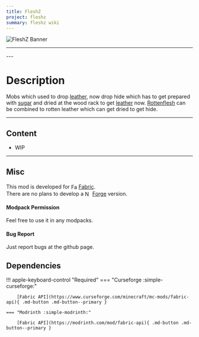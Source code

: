 ```yaml
---
title: FleshZ
project: fleshz
summary: fleshz wiki
---
```

<script src="/wiki/javascripts/data.js"></script>
<script src="/wiki/javascripts/sidebar.js" id="fleshz"></script>

![FleshZ Banner](/wiki/assets/general/banner/fleshzbanner.png)

---
<div id="showcase-gallery" modid="fleshz" image_1="fleshz_image_1" image_2="fleshz_image_2" image_3="fleshz_image_3"></div>
<script src="/wiki/javascripts/showcase.js"></script>
---

# Description
Mobs which used to drop [leather](https://minecraft.wiki/w/Leather), now drop hide which has to get prepared with [sugar](https://minecraft.wiki/w/Sugar) and dried at the wood rack to get [leather](https://minecraft.wiki/w/Leather) now.
[Rottenflesh](https://minecraft.wiki/w/Rotten_Flesh) can be combined to rotten leather which can get dried to get hide.

---
## Content
- WIP
<!-- - [Block List](/wiki/mods/fleshz/Blocks/#list-of-blocks)
- [Entity List](/wiki/mods/fleshz/Entities/#list-of-entities)
- [Item List](/wiki/mods/fleshz/Items/#list-of-items)
- [Structure List](/wiki/mods/fleshz/Structures/#list-of-structures) -->
  
---
## Misc
This mod is developed for <img src="https://fabricmc.net/assets/logo.png" alt="Fabric" width="16" height="16" style="position: relative; top: 3px;"> [Fabric](https://fabricmc.net/).  
There are no plans to develop a <img src="https://neoforged.net/img/authors/neoforged.png" alt="NeoForged" width="16" height="16" style="position: relative; top: 3px;"> [Forge](https://neoforged.net/) version.  

#### Modpack Permission
Feel free to use it in any modpacks.  

#### Bug Report
Just report bugs at the github page.  

## Dependencies

!!! apple-keyboard-control "Required"
    === "Curseforge :simple-curseforge:"

        [Fabric API](https://www.curseforge.com/minecraft/mc-mods/fabric-api){ .md-button .md-button--primary }

    === "Modrinth :simple-modrinth:"

        [Fabric API](https://modrinth.com/mod/fabric-api){ .md-button .md-button--primary }
